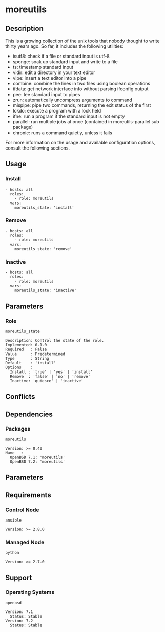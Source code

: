 # moreutils

## Description

This is a growing collection of the unix tools that nobody thought to write
thirty years ago.
So far, it includes the following utilities:
 - isutf8: check if a file or standard input is utf-8
 - sponge: soak up standard input and write to a file
 - ts: timestamp standard input
 - vidir: edit a directory in your text editor
 - vipe: insert a text editor into a pipe
 - combine: combine the lines in two files using boolean operations
 - ifdata: get network interface info without parsing ifconfig output
 - pee: tee standard input to pipes
 - zrun: automatically uncompress arguments to command
 - mispipe: pipe two commands, returning the exit status of the first
 - lckdo: execute a program with a lock held
 - ifne: run a program if the standard input is not empty
 - parallel: run multiple jobs at once (contained in moreutils-parallel sub
   package)
 - chronic: runs a command quietly, unless it fails

For more information on the usage and available configuration options,
consult the following sections.

## Usage

### Install

```
- hosts: all
  roles:
    - role: moreutils
  vars:
    moreutils_state: 'install'
```

### Remove

```
- hosts: all
  roles:
    - role: moreutils
  vars:
    moreutils_state: 'remove'
```

### Inactive

```
- hosts: all
  roles:
    - role: moreutils
  vars:
    moreutils_state: 'inactive'
```

## Parameters

### Role

`moreutils_state`

    Description: Control the state of the role.
    Implemented: 0.1.0
    Required   : False
    Value      : Predetermined
    Type       : String
    Default    : 'install'
    Options    :
      Install : 'true' | 'yes' | 'install'
      Remove  : 'false' | 'no' | 'remove'
      Inactive: 'quiesce' | 'inactive'

## Conflicts

## Dependencies

### Packages

`moreutils`

    Version: >= 0.40
    Name   :
      OpenBSD 7.1: 'moreutils'
      OpenBSD 7.2: 'moreutils'

## Parameters

## Requirements

### Control Node

`ansible`

    Version: >= 2.8.0

### Managed Node

`python`

    Version: >= 2.7.0

## Support

### Operating Systems

`openbsd`

    Version: 7.1
      Status: Stable
    Version: 7.2
      Status: Stable
